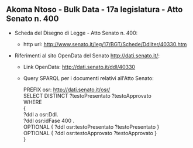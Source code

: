 ## Akoma Ntoso - Bulk Data - 17a legislatura - Atto Senato n. 400 ##

* Scheda del Disegno di Legge - Atto Senato n. 400:
	* http url: http://www.senato.it/leg/17/BGT/Schede/Ddliter/40330.htm

* Riferimenti al sito OpenData del Senato http://dati.senato.it/:
	* Link OpenData: http://dati.senato.it/ddl/40330
	* Query SPARQL per i documenti relativi all'Atto Senato:

        PREFIX osr: <http://dati.senato.it/osr/>  
		SELECT DISTINCT ?testoPresentato ?testoApprovato  
		WHERE  
		{  
		    ?ddl a osr:Ddl.  
		    ?ddl osr:idFase 400 .  
		    OPTIONAL { ?ddl osr:testoPresentato ?testoPresentato }  
		    OPTIONAL { ?ddl osr:testoApprovato ?testoApprovato }  
		}
		